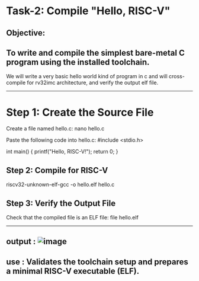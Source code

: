 # Task-2: Compile "Hello, RISC-V"

## Objective:
To write and compile the simplest bare-metal C program using the installed toolchain.
---

We will write a very basic hello world kind of program in c and will cross-compile for rv32imc architecture, and verify the output elf file.

---
# Step 1: Create the Source File

Create a file named hello.c:
nano hello.c

Paste the following code into hello.c:
#include <stdio.h>

int main()
{
    printf("Hello, RISC-V!");
    return 0;
}


## Step 2: Compile for RISC-V
riscv32-unknown-elf-gcc -o hello.elf hello.c

## Step 3: Verify the Output File
Check that the compiled file is an ELF file:
file hello.elf

---- 

## output : ![image](https://github.com/user-attachments/assets/5440739d-ac77-4f7e-914e-3849dd9679aa)

## use : Validates the toolchain setup and prepares a minimal RISC-V executable (ELF).





